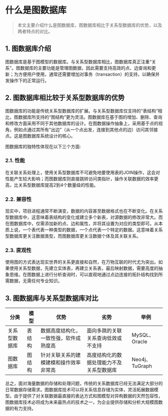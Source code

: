 # 什么是图数据库

> 本文主要介绍什么是图数据库，图数据库相比于关系型数据库的优势，以及两者特点的对比。

## 1. 图数据库介绍

图数据库是基于图模型的数据库。与关系型数据库相比，图数据库真正注重“关系”。图数据库的主要功能是管理图数据，因此需要支持高效的点、边查询和更新；为方便用户使用，通常还需要增加对事务（transaction）的支持，以确保并发操作下的正常运行。

## 2. 图数据库相比较于关系型数据库的优势

图数据库的功能是传统关系型数据库的扩展。与关系型数据库仅支持的“表结构”相比，图数据库所支持的“图结构”更为灵活。图数据库在基于图的增加、删除、查询和修改方面采用不同于其他数据库的设计。在图数据操作抽象上，采用基于点的视角，例如点通过其所有“出边”（从一个点出发，连接到其他点的边）访问其邻接点。这是图数据库系统设计的核心。

图数据库的独特性体现在以下三个方面:

### 2.1. 性能

在关联关系处理上，使用关系型数据库不可避免地要使用表的JOIN操作，这会对性能产生较大影响；而图数据库则直接跳转访问类指针，操作关联数据的效率更高，比关系型数据库提高2到4个数量级的性能。

### 2.2. 兼容性

现实中，项目进程通常不断演变，数据的内容甚至数据格式也在不断变化。在关系型数据库中，这意味着表结构的变化或建立多个新表，对源数据的修改非常大。而在图数据库中，仅需添加新的点、边和属性，并将其设置为对应的类型即可。从本质上说，一个表代表一种类型的数据，一个点代表一个特定的数据。这意味着关系型数据库更关注数据类型，而图数据库更关注数据个体及其关联关系。 

### 2.3. 直观性

使用图的方式表达现实世界的关系更直接和自然，在万物互联的时代尤为突出。如果使用关系型数据，先建立实体表，再建立关系表，最后映射数据，需要高度的抽象思维。在图数据上进行分析查询时，可以直观地通过点边连接的拓扑结构找到所需数据，无需任何专业知识。

## 3. 图数据库与关系型数据库对比

| 分类         | 模型   | 优势                                   | 劣势                                     | 举例           |
| ------------ | ------ | -------------------------------------- | ---------------------------------------- | -------------- |
| 关系型数据库 | 表结构 | 数据高度结构化，一致性强，软件成熟度高 | 面向多跳的关联关系查询低效或不支持       | MySQL、Oracle  |
| 图数据库     | 图结构 | 针对关联关系的建模建模和操作效率非常高 | 高度结构化的数据处理能力不及关系型数据库 | Neo4j、TuGraph |

总之，面对海量数据的存储和处理问题，传统的关系数据库已经无法满足大部分的日常数据存储需求。图数据库技术可以将关系信息存储为实体，灵活拓展数据模型。由于提供了对关联数据最直接的表达方式和图模型对异构数据的天然包容性，图数据库技术必将成为未来最热点的技术之一，为企业提供存储和分析大规模图数据的有力支持。